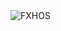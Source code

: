 <div align="justify">
<picture>
    <source media="(prefers-color-scheme: dark)" srcset="https://i.ibb.co/604WXTQv/output-gif.gif">
    <source media="(prefers-color-scheme: light)" srcset="https://i.ibb.co/604WXTQv/output-gif.gif">
    <img alt="FXHOS" src="https://i.ibb.co/604WXTQv/output-gif.gif">
</picture>
</div>